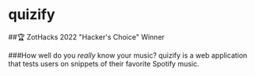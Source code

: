 # quizify

##:trophy: ZotHacks 2022 "Hacker's Choice" Winner

###How well do you *really* know your music?
quizify is a web application that tests users on snippets of their favorite Spotify music.
